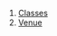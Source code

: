 1.  [Classes](models_events_event_venue/#classes)
2.  [Venue](models_events_event_venue/Venue-class.html)
